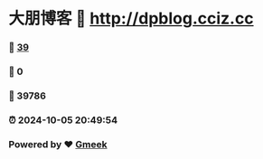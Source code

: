 # 大朋博客 :link: http://dpblog.cciz.cc 
### :page_facing_up: [39](http://dpblog.cciz.cc/tag.html) 
### :speech_balloon: 0 
### :hibiscus: 39786 
### :alarm_clock: 2024-10-05 20:49:54 
### Powered by :heart: [Gmeek](https://github.com/Meekdai/Gmeek)
